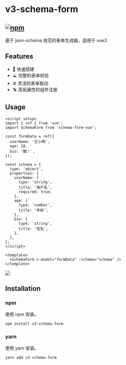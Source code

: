 # v3-schema-form

## [![npm](https://img.shields.io/npm/v/v3-schema-form)](https://www.npmjs.com/package/v3-schema-form)

基于 json-schema 规范的表单生成器，适用于 vue3

## Features

- 🚀 快速搭建
- 🪒 完整的表单校验
- ⚙️ 灵活的表单联动
- 🪜 高拓展性的组件注册

## Usage

```vue
<script setup>
import { ref } from 'vue';
import SchemaForm from 'schema-form-vue';

const formData = ref({
  userName: '王小明',
  age: 18,
  bio: '酷！',
});

const schema = {
  type: 'object',
  properties: {
    userName: {
      type: 'string',
      title: '用户名',
      required: true,
    },
    age: {
      type: 'number',
      title: '年龄',
    },
    bio: {
      type: 'string',
      title: '签名',
    },
  },
};
</script>

<template>
  <SchemaForm v-model="formData" :schema="schema" />
</template>
```

![](https://muluk-m.github.io/schema-form/images/demo.png)

## Installation

### npm

使用 npm 安装。

```bash
npm install v3-schema-form
```

### yarn

使用 yarn 安装。

```bash
yarn add v3-schema-form
```
